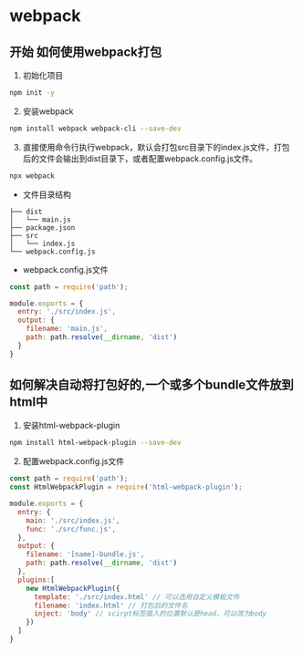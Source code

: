 # webpack

## 开始 如何使用webpack打包
1. 初始化项目
```bash
npm init -y
``` 
2. 安装webpack
```bash
npm install webpack webpack-cli --save-dev
```
3. 直接使用命令行执行webpack，默认会打包src目录下的index.js文件，打包后的文件会输出到dist目录下，或者配置webpack.config.js文件。
```bash
npx webpack
```
- 文件目录结构
```
├── dist
│   └── main.js
├── package.json
├── src
│   └── index.js
└── webpack.config.js
```
- webpack.config.js文件
```javascript
const path = require('path');

module.exports = {
  entry: './src/index.js',
  output: {
    filename: 'main.js',
    path: path.resolve(__dirname, 'dist')
  }
}
```

## 如何解决自动将打包好的,一个或多个bundle文件放到html中
1. 安装html-webpack-plugin
```bash
npm install html-webpack-plugin --save-dev
```
2. 配置webpack.config.js文件
```javascript
const path = require('path');
const HtmlWebpackPlugin = require('html-webpack-plugin');

module.exports = {
  entry: {
    main: './src/index.js',
    func: './src/func.js',
  },
  output: {
    filename: '[name]-bundle.js',
    path: path.resolve(__dirname, 'dist')
  },
  plugins:[
    new HtmlWebpackPlugin({
      template: './src/index.html' // 可以选用自定义模板文件
      filename: 'index.html' // 打包后的文件名
      inject: 'body' // scirpt标签插入的位置默认是head，可以改为body
    })
  ]
}

```